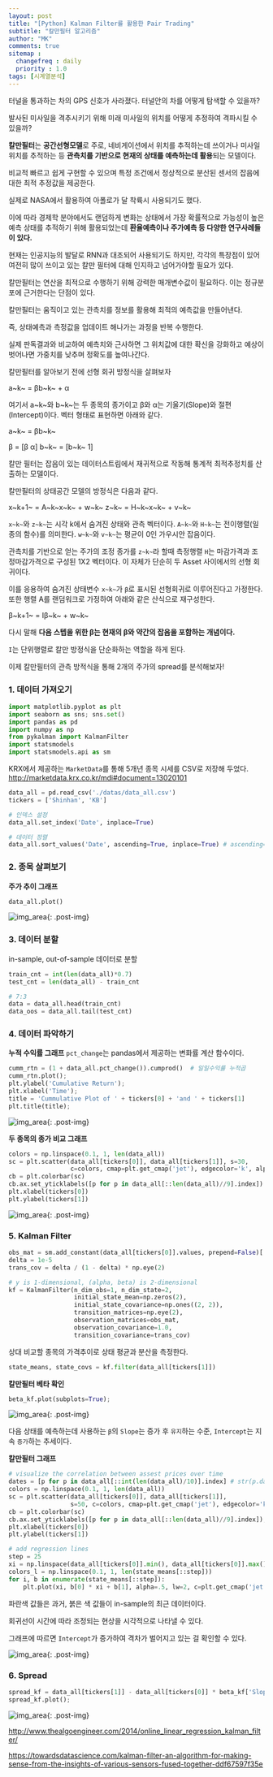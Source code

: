```yaml
---
layout: post
title: "[Python] Kalman Filter를 활용한 Pair Trading"
subtitle: "칼만필터 알고리즘"
author: "MK"
comments: true
sitemap :
  changefreq : daily
  priority : 1.0
tags: [시계열분석]
---
```



터널을 통과하는 차의 GPS 신호가 사라졌다. 터널안의 차를 어떻게 탐색할 수 있을까?

발사된 미사일을 격추시키기 위해 미래 미사일의 위치를 어떻게 추정하여 격파시킬 수 있을까?

**칼만필터**는 **공간선형모델**로 주로, 네비게이션에서 위치를 추적하는데 쓰이거나 미사일 위치를 추적하는 등 **관측치를 기반으로 현재의 상태를 예측하는데 활용**되는 모델이다.

비교적 빠르고 쉽게 구현할 수 있으며 특정 조건에서 정상적으로 분산된 센서의 잡음에 대한 최적 추정값을 제공한다.

실제로 NASA에서 활용하여 아폴로가 달 착륙시 사용되기도 했다.

이에 따라 경제학 분야에서도 랜덤하게 변화는 상태에서 가장 확률적으로 가능성이 높은 예측 상태를 추적하기 위해 활용되었는데 **환율예측이나 주가예측 등 다양한 연구사례들이 있다.**

현재는 인공지능의 발달로 RNN과 대조되어 사용되기도 하지만, 각각의 특장점이 있어 여전히 많이 쓰이고 있는 칼만 필터에 대해 인지하고 넘어가야할 필요가 있다.

칼만필터는 연산을 최적으로 수행하기 위해 강력한 매개변수값이 필요하다. 이는 정규분포에 근거한다는 단점이 있다.

칼만필터는 움직이고 있는 관측치를 정보를 활용해 최적의 예측값을 만들어낸다.

즉, 상태예측과 측정값을 업데이트 해나가는 과정을 반복 수행한다.

실제 판독결과와 비교하여 예측치와 근사하면 그 위치값에 대한 확신을 강화하고 예상이 벗어나면 가중치를 낮추며 정확도를 높여나간다.


칼만필터를 알아보기 전에 선형 회귀 방정식을 살펴보자

a~k~ = βb~k~ + α

여기서 a~k~와 b~k~는 두 종목의 종가이고 β와 α는 기울기(Slope)와 절편(Intercept)이다.
벡터 형태로 표현하면 아래와 같다.

a~k~ = βb~k~

β = [β α]
b~k~ = [b~k~ 1]

칼만 필터는 잡음이 있는 데이터스트림에서 재귀적으로 작동해 통계적 최적추정치를 산출하는 모델이다.

칼만필터의 상태공간 모델의 방정식은 다음과 같다.

x~k+1~ = A~k~x~k~ + w~k~
z~k~ = H~k~x~k~ + v~k~

`x~k~`와 `z~k~`는 시각 k에서 숨겨진 상태와 관측 벡터이다.
`A~k~`와 `H~k~`는 전이행렬(일종의 함수)를 의미한다.
`w~k~`와 `v~k~`는 평균이 0인 가우시안 잡음이다.

관측치를 기반으로 얻는 주가의 조정 종가를 `z~k~`라 할때 측정행렬 `H`는 마감가격과 조정마감가격으로 구성된 1X2 벡터이다. 이 자체가 단순히 두 Asset 사이에서의 선형 회귀이다.

이를 응용하여 숨겨진 상태변수 `x~k~`가 `β`로 표시된 선형회귀로 이루어진다고 가정한다. 또한 행렬 A를 랜덤워크로 가정하여 아래와 같은 산식으로 재구성한다.


β~k+1~ = Iβ~k~ + w~k~

다시 말해 **다음 스텝을 위한 β는 현재의 β와 약간의 잡음을 포함하는 개념이다.**

`I`는 단위행렬로 칼만 방정식을 단순화하는 역할을 하게 된다.

이제 칼만필터의 관측 방적식을 통해 2개의 주가의 spread를 분석해보자!


### 1. 데이터 가져오기
```python
import matplotlib.pyplot as plt
import seaborn as sns; sns.set()
import pandas as pd
import numpy as np
from pykalman import KalmanFilter
import statsmodels
import statsmodels.api as sm
```
KRX에서 제공하는 `MarketData`를 통해 5개년 종목 시세를 CSV로 저장해 두었다.
http://marketdata.krx.co.kr/mdi#document=13020101

```python
data_all = pd.read_csv('./datas/data_all.csv')
tickers = ['Shinhan', 'KB']

# 인덱스 설정
data_all.set_index('Date', inplace=True)

# 데이터 정렬
data_all.sort_values('Date', ascending=True, inplace=True) # ascending=True 오름차순, False 내림차순
```





### 2. 종목 살펴보기
**주가 추이 그래프**
```python
data_all.plot()
```

![img_area](/img/posting/2019-01-20-001-price.PNG){: .post-img}



### 3. 데이터 분할
in-sample, out-of-sample 데이터로 분할
```python
train_cnt = int(len(data_all)*0.7)
test_cnt = len(data_all) - train_cnt

# 7:3
data = data_all.head(train_cnt)
data_oos = data_all.tail(test_cnt)
```

### 4. 데이터 파악하기

**누적 수익률 그래프**
`pct_change`는 pandas에서 제공하는 변화률 계산 함수이다.

```python
cumm_rtn = (1 + data_all.pct_change()).cumprod()  # 일일수익률 누적곱
cumm_rtn.plot();
plt.ylabel('Cumulative Return');
plt.xlabel('Time');
title = 'Cummulative Plot of ' + tickers[0] + 'and ' + tickers[1]
plt.title(title);
```


![img_area](/img/posting/2019-01-20-001-rt.PNG){: .post-img}


**두 종목의 종가 비교 그래프**
```python
colors = np.linspace(0.1, 1, len(data_all))
sc = plt.scatter(data_all[tickers[0]], data_all[tickers[1]], s=30,
                 c=colors, cmap=plt.get_cmap('jet'), edgecolor='k', alpha=0.7)
cb = plt.colorbar(sc)
cb.ax.set_yticklabels([p for p in data_all[::len(data_all)//9].index])
plt.xlabel(tickers[0])
plt.ylabel(tickers[1])
```

![img_area](/img/posting/2019-01-20-001-kf2.PNG){: .post-img}


### 5. Kalman Filter
```python
obs_mat = sm.add_constant(data_all[tickers[0]].values, prepend=False)[:, np.newaxis]
delta = 1e-5
trans_cov = delta / (1 - delta) * np.eye(2)

# y is 1-dimensional, (alpha, beta) is 2-dimensional
kf = KalmanFilter(n_dim_obs=1, n_dim_state=2,
                  initial_state_mean=np.zeros(2),
                  initial_state_covariance=np.ones((2, 2)),
                  transition_matrices=np.eye(2),
                  observation_matrices=obs_mat,
                  observation_covariance=1.0,
                  transition_covariance=trans_cov)
```

상대 비교할 종목의 가격추이로 상태 평균과 분산을 측정한다.

```python
state_means, state_covs = kf.filter(data_all[tickers[1]])
```

**칼만필터 베타 확인**
```python
beta_kf.plot(subplots=True);
```


![img_area](/img/posting/2019-01-20-001-beta.PNG){: .post-img}


다음 상태를 예측하는데 사용하는 `β`의 `Slope`는 증가 후 `유지`하는 수준, `Intercept`는 지속 `증가`하는 추세이다.



**칼만필터 그래프**

```python
# visualize the correlation between assest prices over time
dates = [p for p in data_all[::int(len(data_all)/10)].index] # str(p.date())
colors = np.linspace(0.1, 1, len(data_all))
sc = plt.scatter(data_all[tickers[0]], data_all[tickers[1]],
                 s=50, c=colors, cmap=plt.get_cmap('jet'), edgecolor='k', alpha=0.7)
cb = plt.colorbar(sc)
cb.ax.set_yticklabels([p for p in data_all[::len(data_all)//9].index]); # [str(p.date())
plt.xlabel(tickers[0])
plt.ylabel(tickers[1])

# add regression lines
step = 25
xi = np.linspace(data_all[tickers[0]].min(), data_all[tickers[0]].max(), 2)
colors_l = np.linspace(0.1, 1, len(state_means[::step]))
for i, b in enumerate(state_means[::step]):
    plt.plot(xi, b[0] * xi + b[1], alpha=.5, lw=2, c=plt.get_cmap('jet')(colors_l[i]))
```

파란색 값들은 과거, 붉은 색 값들이 in-sample의 최근 데이터이다.

회귀선이 시간에 따라 조정되는 현상을 시각적으로 나타낼 수 있다.

그래프에 따르면 `Intercept`가 증가하여 격차가 벌어지고 있는 걸 확인할 수 있다.

![img_area](/img/posting/2019-01-20-001-kf3.PNG){: .post-img}



### 6. Spread
```python
spread_kf = data_all[tickers[1]] - data_all[tickers[0]] * beta_kf['Slope'] - beta_kf['Intercept']
spread_kf.plot();
```

![img_area](/img/posting/2019-01-20-001-spread.PNG){: .post-img}



http://www.thealgoengineer.com/2014/online_linear_regression_kalman_filter/

https://towardsdatascience.com/kalman-filter-an-algorithm-for-making-sense-from-the-insights-of-various-sensors-fused-together-ddf67597f35e
